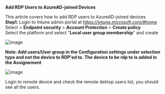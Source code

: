 **Add RDP Users to AzureAD-joined Devices**<br />

This article covers how to add RDP users to AzureAD-joined devices<br />
**Step1**: Login to Intune admin portal at https://intune.microsoft.com/#home<br />
Select > **Endpoint security** > **Account Protection** > **Create policy**<br />
Select the platform and select "**Local user group membership**" and create<br />

![image](https://github.com/user-attachments/assets/4d49ea1b-e969-4524-aa83-275677c66712)

**Note: Add users/User group in the Configuration settings under selection type and not the device to RDP'ed to. The device to be rdp to is added in the Assignement**<br />

![image](https://github.com/user-attachments/assets/2992a835-4db2-4bb5-b7f1-d4374ba9d0d9)

Login to remote device and check the remote dektop users list, you should see all the users.
